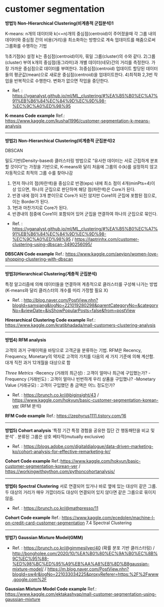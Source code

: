 customer segmentation
=====================
**방법1) Non-Hierarchical Clustering(비계층적 군집분석)1**

K-means: n개의 데이터와 k(<=n)개의 중심점(centroid)이 주어졌을때 각 그룹 내의 데이터와 중심점 간의 비용(거리)을 최소화하는 방향으로 계속 업데이트를 해줌으로써 그룹화를 수행하는 기법

1)초기점(k) 설정
k는 중심점(centroid)이자, 묶일 그룹(cluster)의 수와 같다.
2)그룹(cluster) 부여
k개의 중심점(동그라미)과 개별 데이터(네모)간의 거리를 측정한다.
가장 가까운 중심점으로 데이터를 부여한다.
3)중심점(centroid) 업데이트
할당된 데이터들의 평균값(mean)으로 새로운 중심점(centroid)을 업데이트한다.
4)최적화
2,3번 작업을 반복적으로 수행한다. 변화가 없으면 작업을 중단한다.
 - Ref. : https://yganalyst.github.io/ml/ML_clustering/#%EA%B5%B0%EC%A7%91%EB%B6%84%EC%84%9D%EC%9D%98-%EC%9C%A0%ED%98%95 
 
 **K-means Code example** 
 Ref.: https://www.kaggle.com/kushal1996/customer-segmentation-k-means-analysis

----------

**방법2) Non-Hierarchical Clustering(비계층적 군집분석)2**

DBSCAN

밀도기반(Density-based) 클러스터링 방법으로 “유사한 데이터는 서로 근접하게 분포할 것이다”는 가정을 기반으로, K-means와 달리 처음에 그룹의 수(k)를 설정하지 않고 자동적으로 최적의 그룹 수를 찾아나감

1) 먼저 하나의 점(파란색)을 중심으로 반경(eps) 내에 최소 점이 4개(minPts=4)이상 있으면, 하나의 군집으로 판단하며 해당 점(파란색)은 Core가 된다.
2) 반경 내에 점이 3개 뿐이므로 Core가 되진 않지만 Core1의 군집에 포함된 점으로, 이는 Border가 된다.
3) 1번과 마찬가지로 Core가 된다.
4) 반경내의 점중에 Core1이 포함되어 있어 군집을 연결하여 하나의 군집으로 묶인다.

 - Ref. : https://yganalyst.github.io/ml/ML_clustering/#%EA%B5%B0%EC%A7%91%EB%B6%84%EC%84%9D%EC%9D%98-%EC%9C%A0%ED%98%95 / https://laptrinhx.com/customer-clustering-using-dbscan-3490256095/
 
 **DBSCAN Code example** 
 Ref.: https://www.kaggle.com/aeyjpn/women-love-shopping-clustering-with-dbscan

----------

**방법3)Hierarchical Clustering(계층적 군집분석)** 

특정 알고리즘에 의해 데이터들을 연결하여 계층적으로 클러스터를 구성해 나가는 방법(K-means와 달리 클러스터의 개수를 미리 가정할 필요 X)
- Ref. : http://blog.naver.com/PostView.nhn?blogId=samsjang&logNo=221019280298&parentCategoryNo=&categoryNo=&viewDate=&isShowPopularPosts=false&from=postView

**Hirerarchical Clustering Code example** 
Ref.: https://www.kaggle.com/kratibhadada/mall-customers-clustering-analysis

----------

**방법4) RFM analysis**

고객의 과거 구매이력을 바탕으로 고객군을 분류하는 기법. RFM은 Recency, Frequency, Monetary의 약자로 고객의 가치를 다음의 세 가지 기준에 의해 계산함. 대개 직전 과거 12개월을 대상으로 함

 *Three Metrics*
-Recency (거래의 최근성) : 고객이 얼마나 최근에 구입했는가?
-Frequency (거래빈도) : 고객이 얼마나 빈번하게 우리 상품을 구입했나?
-Monetary Value (거래규모) : 고객이 구입했던 총 금액은 어느 정도인가?
 - Ref. : https://brunch.co.kr/@biginsight/43 / https://www.kaggle.com/hokyun/basic-customer-segmentation-korean-ver (RFM 분석)
 
**RFM Code example** 
Ref.: https://zephyrus1111.tistory.com/16

 ----------

**방법5) Cohort analysis**
‘특정 기간 특정 경험을 공유한 집단 간 행동패턴을 비교 및 분석’ . 분류된 그룹은 상호 베타적(mutually exclusive)

 - Ref. : https://blogs.adobe.com/digitaldialogue/data-driven-marketing-ko/cohort-analysis-for-effective-remarketing-kr/
 
**Cohort Code example** 
Ref.:https://www.kaggle.com/hokyun/basic-customer-segmentation-korean-ver / https://workingwithpython.com/pythoncohortanalysis/

----------

**방법6) Spectral Clustering**
서로 연결되어 있거나 바로 옆에 있는 대상이 같은 그룹. 두 대상의 거리가 매우 가깝더라도 대상이 연결되어 있지 않다면 같은 그룹으로 묶이지 않음.

 - Ref. : https://brunch.co.kr/@mathpresso/11
 
**Cohort Code example** 
Ref.: https://www.kaggle.com/ecedolen/machine-l-on-credit-card-customer-segmentation 
7.4 Spectral Clustering

----------

**방법7) Gaussian Mixture Model(GMM)**

 - Ref. : https://brunch.co.kr/@gimmesilver/40 (확률 분포 기반 클러스터링)
 / http://bongholee.com/2020/10/%EA%B0%80%EC%9A%B0%EC%8B%9C%EC%95%88-%ED%98%BC%ED%95%A9%EB%AA%A8%EB%8D%B8gaussian-mixture-model/ 
 / https://m.blog.naver.com/PostView.nhn?blogId=sw4r&logNo=221033034225&proxyReferer=https:%2F%2Fwww.google.com%2F
 
**Gaussian Mixture Model Code example** 
Ref.: https://www.kaggle.com/ektakashyap/mall-customer-segmentation-using-gaussian-mixture
